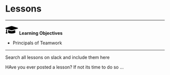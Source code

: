 # Lessons

---

![](images/learning.png) **Learning Objectives**

* Principals of Teamwork

---

Search all lessons on slack and include them here

HAve you ever posted a lesson? If not its time to do so ...
